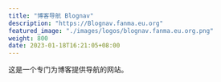 ```yaml
---
title: "博客导航 Blognav"
description: "https://Blognav.fanma.eu.org"
featured_image: "./images/logos/blognav.fanma.eu.org.png"
weight: 800
date: 2023-01-18T16:21:05+08:00
---
```


这是一个专门为博客提供导航的网站。
